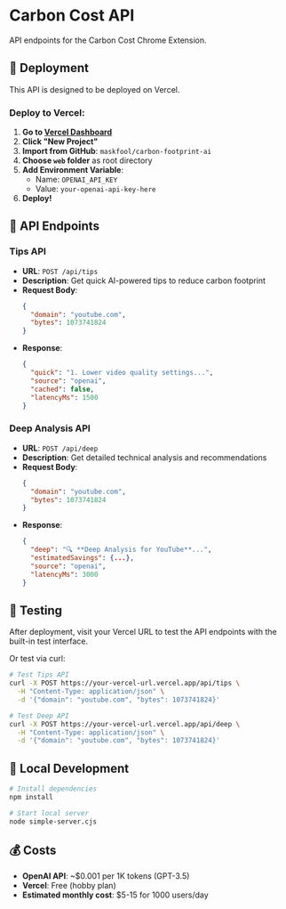 # Carbon Cost API

API endpoints for the Carbon Cost Chrome Extension.

## 🚀 Deployment

This API is designed to be deployed on Vercel.

### **Deploy to Vercel:**

1. **Go to [Vercel Dashboard](https://vercel.com/dashboard)**
2. **Click "New Project"**
3. **Import from GitHub**: `maskfool/carbon-footprint-ai`
4. **Choose `web` folder** as root directory
5. **Add Environment Variable**:
   - Name: `OPENAI_API_KEY`
   - Value: `your-openai-api-key-here`
6. **Deploy!**

## 📡 API Endpoints

### **Tips API**
- **URL**: `POST /api/tips`
- **Description**: Get quick AI-powered tips to reduce carbon footprint
- **Request Body**:
  ```json
  {
    "domain": "youtube.com",
    "bytes": 1073741824
  }
  ```
- **Response**:
  ```json
  {
    "quick": "1. Lower video quality settings...",
    "source": "openai",
    "cached": false,
    "latencyMs": 1500
  }
  ```

### **Deep Analysis API**
- **URL**: `POST /api/deep`
- **Description**: Get detailed technical analysis and recommendations
- **Request Body**:
  ```json
  {
    "domain": "youtube.com",
    "bytes": 1073741824
  }
  ```
- **Response**:
  ```json
  {
    "deep": "🔍 **Deep Analysis for YouTube**...",
    "estimatedSavings": {...},
    "source": "openai",
    "latencyMs": 3000
  }
  ```

## 🧪 Testing

After deployment, visit your Vercel URL to test the API endpoints with the built-in test interface.

Or test via curl:

```bash
# Test Tips API
curl -X POST https://your-vercel-url.vercel.app/api/tips \
  -H "Content-Type: application/json" \
  -d '{"domain": "youtube.com", "bytes": 1073741824}'

# Test Deep API
curl -X POST https://your-vercel-url.vercel.app/api/deep \
  -H "Content-Type: application/json" \
  -d '{"domain": "youtube.com", "bytes": 1073741824}'
```

## 🔧 Local Development

```bash
# Install dependencies
npm install

# Start local server
node simple-server.cjs
```

## 💰 Costs

- **OpenAI API**: ~$0.001 per 1K tokens (GPT-3.5)
- **Vercel**: Free (hobby plan)
- **Estimated monthly cost**: $5-15 for 1000 users/day
